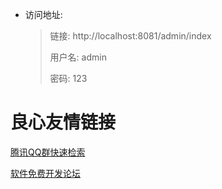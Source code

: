 - 访问地址: 
    > 链接: http://localhost:8081/admin/index
    >
    > 用户名: admin
    >
    > 密码: 123



 # 良心友情链接

[腾讯QQ群快速检索](http://u.720life.cn/s/8cf73f7c)

[软件免费开发论坛](http://u.720life.cn/s/bbb01dc0)